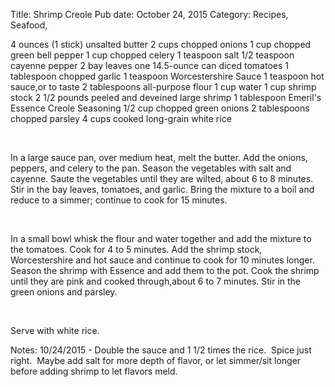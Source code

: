 Title: Shrimp Creole
Pub date: October 24, 2015
Category: Recipes, Seafood, 

4 ounces (1 stick) unsalted butter
2 cups chopped onions
1 cup chopped green bell pepper
1 cup chopped celery
1 teaspoon salt
1/2 teaspoon cayenne pepper
2 bay leaves
one 14.5-ounce can diced tomatoes
1 tablespoon chopped garlic
1 teaspoon Worcestershire Sauce
1 teaspoon hot sauce,or to taste
2 tablespoons all-purpose flour
1 cup water
1 cup shrimp stock
2 1/2 pounds peeled and deveined large shrimp
1 tablespoon Emeril's Essence Creole Seasoning
1/2 cup chopped green onions
2 tablespoons chopped parsley
4 cups cooked long-grain white rice

&nbsp;

In a large sauce pan, over medium heat, melt the butter. Add the onions, peppers, and celery to the pan. Season the vegetables with salt and cayenne. Saute the vegetables until they are wilted, about 6 to 8 minutes. Stir in the bay leaves, tomatoes, and garlic. Bring the mixture to a boil and reduce to a simmer; continue to cook for 15 minutes.

&nbsp;

In a small bowl whisk the flour and water together and add the mixture to the tomatoes. Cook for 4 to 5 minutes. Add the shrimp stock, Worcestershire and hot sauce and continue to cook for 10 minutes longer. Season the shrimp with Essence and add them to the pot. Cook the shrimp until they are pink and cooked through,about 6 to 7 minutes. Stir in the green onions and parsley.

&nbsp;

Serve with white rice.

Notes:
10/24/2015 - Double the sauce and 1 1/2 times the rice.  Spice just right.  Maybe add salt for more depth of flavor, or let simmer/sit longer before adding shrimp to let flavors meld.